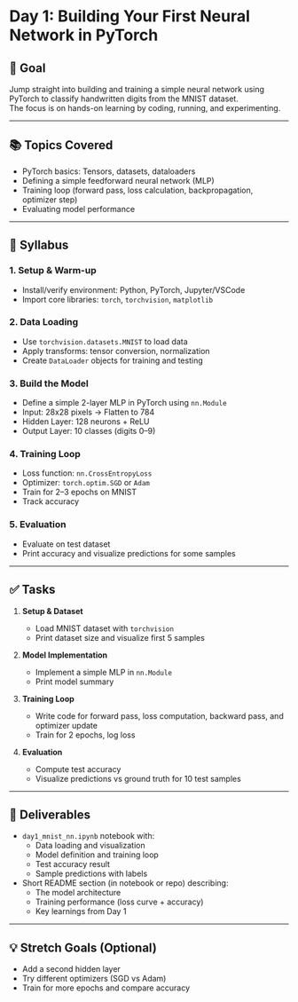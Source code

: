 
# Day 1: Building Your First Neural Network in PyTorch

## 🎯 Goal
Jump straight into building and training a simple neural network using PyTorch to classify handwritten digits from the MNIST dataset.  
The focus is on hands-on learning by coding, running, and experimenting.

---

## 📚 Topics Covered
- PyTorch basics: Tensors, datasets, dataloaders
- Defining a simple feedforward neural network (MLP)
- Training loop (forward pass, loss calculation, backpropagation, optimizer step)
- Evaluating model performance

---

## 📝 Syllabus

### 1. Setup & Warm-up
- Install/verify environment: Python, PyTorch, Jupyter/VSCode
- Import core libraries: `torch`, `torchvision`, `matplotlib`

### 2. Data Loading
- Use `torchvision.datasets.MNIST` to load data
- Apply transforms: tensor conversion, normalization
- Create `DataLoader` objects for training and testing

### 3. Build the Model
- Define a simple 2-layer MLP in PyTorch using `nn.Module`
- Input: 28x28 pixels → Flatten to 784
- Hidden Layer: 128 neurons + ReLU
- Output Layer: 10 classes (digits 0–9)

### 4. Training Loop
- Loss function: `nn.CrossEntropyLoss`
- Optimizer: `torch.optim.SGD` or `Adam`
- Train for 2–3 epochs on MNIST
- Track accuracy

### 5. Evaluation
- Evaluate on test dataset
- Print accuracy and visualize predictions for some samples

---

## ✅ Tasks

1. **Setup & Dataset**
   - Load MNIST dataset with `torchvision`
   - Print dataset size and visualize first 5 samples

2. **Model Implementation**
   - Implement a simple MLP in `nn.Module`
   - Print model summary

3. **Training Loop**
   - Write code for forward pass, loss computation, backward pass, and optimizer update
   - Train for 2 epochs, log loss

4. **Evaluation**
   - Compute test accuracy
   - Visualize predictions vs ground truth for 10 test samples

---

## 🎁 Deliverables
- `day1_mnist_nn.ipynb` notebook with:
  - Data loading and visualization
  - Model definition and training loop
  - Test accuracy result
  - Sample predictions with labels
- Short README section (in notebook or repo) describing:
  - The model architecture
  - Training performance (loss curve + accuracy)
  - Key learnings from Day 1

---

## 💡 Stretch Goals (Optional)
- Add a second hidden layer
- Try different optimizers (SGD vs Adam)
- Train for more epochs and compare accuracy
